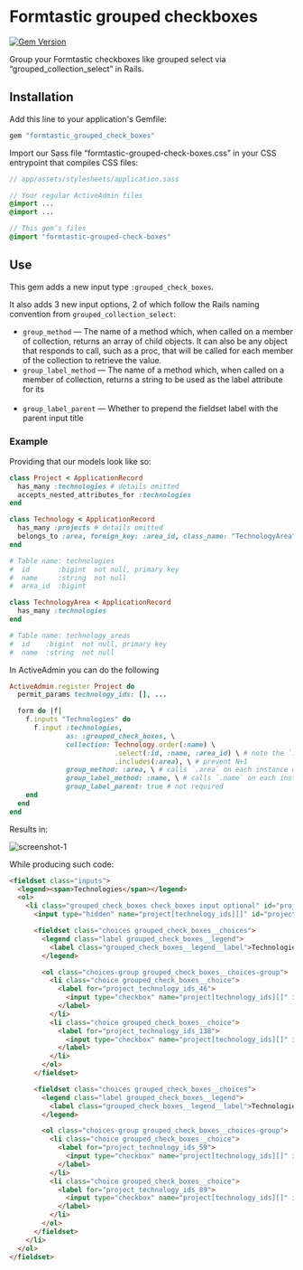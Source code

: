 # Formtastic grouped checkboxes

[![Gem Version](https://badge.fury.io/rb/formtastic_grouped_check_boxes.svg)](https://badge.fury.io/rb/formtastic_grouped_check_boxes)

Group your Formtastic checkboxes like grouped select via “grouped_collection_select” in Rails.

## Installation

Add this line to your application's Gemfile:

```ruby
gem "formtastic_grouped_check_boxes"
```

Import our Sass file “formtastic-grouped-check-boxes.css” in your CSS entrypoint that compiles CSS files:

```sass
// app/assets/stylesheets/application.sass

// Your regular ActiveAdmin files
@import ...
@import ...

// This gem’s files
@import "formtastic-grouped-check-boxes"
```

## Use

This gem adds a new input type `:grouped_check_boxes`.

It also adds 3 new input options, 2 of which follow the Rails naming convention from `grouped_collection_select`:

- `group_method` — The name of a method which, when called on a member of collection, returns an array of child objects. It can also be any object that responds to call, such as a proc, that will be called for each member of the collection to retrieve the value.
- `group_label_method` — The name of a method which, when called on a member of collection, returns a string to be used as the label attribute for its <optgroup> tag. It can also be any object that responds to call, such as a proc, that will be called for each member of the collection to retrieve the label.
- `group_label_parent` — Whether to prepend the fieldset label with the parent input title

### Example

Providing that our models look like so:

```ruby
class Project < ApplicationRecord
  has_many :technologies # details omitted
  accepts_nested_attributes_for :technologies
end
```

```ruby
class Technology < ApplicationRecord
  has_many :projects # details omitted
  belongs_to :area, foreign_key: :area_id, class_name: "TechnologyArea", optional: true
end

# Table name: technologies
#  id       :bigint  not null, primary key
#  name     :string  not null
#  area_id  :bigint
```

```ruby
class TechnologyArea < ApplicationRecord
  has_many :technologies
end

# Table name: technology_areas
#  id    :bigint  not null, primary key
#  name  :string  not null
```

In ActiveAdmin you can do the following

```ruby
ActiveAdmin.register Project do
  permit_params technology_ids: [], ...

  form do |f|
    f.inputs "Technologies" do
      f.input :technologies,
              as: :grouped_check_boxes, \
              collection: Technology.order(:name) \
                          .select(:id, :name, :area_id) \ # note the `:area_id`
                          .includes(:area), \ # prevent N+1
              group_method: :area, \ # calls `.area` on each instance of `Technology` (that’s why we need `:area_id`)
              group_label_method: :name, \ # calls `.name` on each instance of `TechnologyArea`
              group_label_parent: true # not required
    end
  end
end
```

Results in:

![screenshot-1](https://github.com/sergeypedan/formtastic-grouped-checkboxes/assets/2311484/7f553b64-d461-4d60-845d-829ba36e3768)

While producing such code:

```html
<fieldset class="inputs">
  <legend><span>Technologies</span></legend>
  <ol>
    <li class="grouped_check_boxes check_boxes input optional" id="project_technologies_input">
      <input type="hidden" name="project[technology_ids][]" id="project_technologies_none" value="" autocomplete="off">

      <fieldset class="choices grouped_check_boxes__choices">
        <legend class="label grouped_check_boxes__legend">
          <label class="grouped_check_boxes__legend__label">Technologies / No subgroup</label>
        </legend>

        <ol class="choices-group grouped_check_boxes__choices-group">
          <li class="choice grouped_check_boxes__choice">
            <label for="project_technology_ids_46">
              <input type="checkbox" name="project[technology_ids][]" id="project_technology_ids_46" value="46">BitBucket
            </label>
          </li>
          <li class="choice grouped_check_boxes__choice">
            <label for="project_technology_ids_138">
              <input type="checkbox" name="project[technology_ids][]" id="project_technology_ids_138" value="138">BrainTree API (Ruby SDK)
            </label>
          </li>
        </ol>
      </fieldset>

      <fieldset class="choices grouped_check_boxes__choices">
        <legend class="label grouped_check_boxes__legend">
          <label class="grouped_check_boxes__legend__label">Technologies / Marketing</label>
        </legend>

        <ol class="choices-group grouped_check_boxes__choices-group">
          <li class="choice grouped_check_boxes__choice">
            <label for="project_technology_ids_59">
              <input type="checkbox" name="project[technology_ids][]" id="project_technology_ids_59" value="59">Direct sales
            </label>
          </li>
          <li class="choice grouped_check_boxes__choice">
            <label for="project_technology_ids_89">
              <input type="checkbox" name="project[technology_ids][]" id="project_technology_ids_89" value="89">Google Analytics
            </label>
          </li>
        </ol>
      </fieldset>
    </li>
  </ol>
</fieldset>
```
